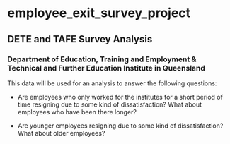 # employee_exit_survey_project
## DETE and TAFE Survey Analysis

### Department of Education, Training and Employment & Technical and Further Education Institute in Queensland

This data will be used for an analysis to answer the following questions:

* Are employees who only worked for the institutes for a short period of time resigning due to some kind of dissatisfaction? What about employees who have been there longer?

* Are younger employees resigning due to some kind of dissatisfaction? What about older employees?


